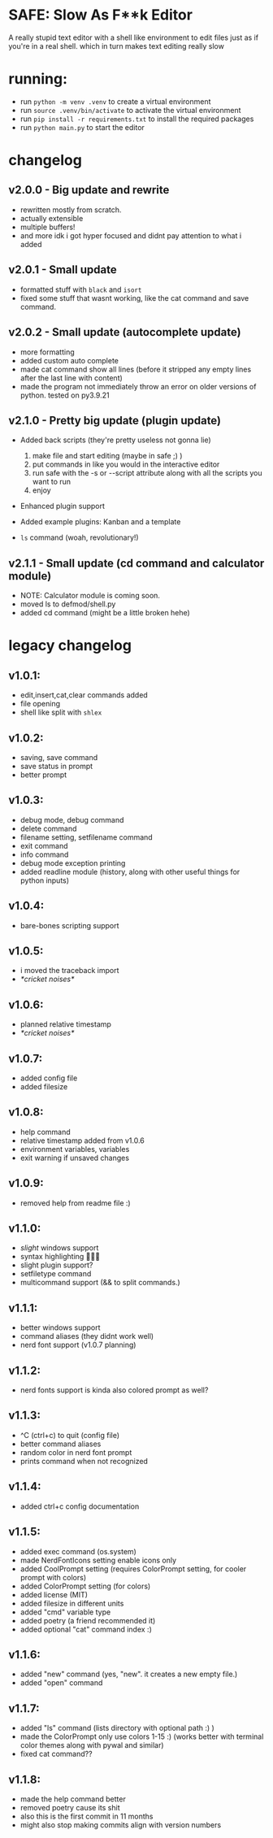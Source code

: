 # SAFE: Slow As F\*\*k Editor

A really stupid text editor with a shell like environment to edit files just as if you're in a real shell. which in turn makes text editing really slow

# running:
* run `python -m venv .venv` to create a virtual environment
* run `source .venv/bin/activate` to activate the virtual environment
* run `pip install -r requirements.txt` to install the required packages
* run `python main.py` to start the editor

# changelog

## v2.0.0 - Big update and rewrite
* rewritten mostly from scratch.
* actually extensible
* multiple buffers!
* and more idk i got hyper focused and didnt pay attention to what i added

## v2.0.1 - Small update
* formatted stuff with `black` and `isort`
* fixed some stuff that wasnt working, like the cat command and save command.

## v2.0.2 - Small update (autocomplete update)
* more formatting
* added custom auto complete
* made cat command show all lines (before it stripped any empty lines after the last line with content)
* made the program not immediately throw an error on older versions of python. tested on py3.9.21

## v2.1.0 - Pretty big update (plugin update)
* Added back scripts (they're pretty useless not gonna lie)

    1. make file and start editing (maybe in safe ;) )
    2. put commands in like you would in the interactive editor
    3. run safe with the -s or --script attribute along with all the scripts you want to run
    4. enjoy

* Enhanced plugin support
* Added example plugins: Kanban and a template
* `ls` command (woah, revolutionary!)

## v2.1.1 - Small update (cd command and calculator module)
* NOTE: Calculator module is coming soon.
* moved ls to defmod/shell.py
* added cd command (might be a little broken hehe)

# legacy changelog

## v1.0.1:
* edit,insert,cat,clear commands added
* file opening
* shell like split with `shlex`

## v1.0.2:
* saving, save command
* save status in prompt
* better prompt

## v1.0.3:
* debug mode, debug command
* delete command
* filename setting, setfilename command
* exit command
* info command
* debug mode exception printing
* added readline module (history, along with other useful things for python inputs)

## v1.0.4:
* bare-bones scripting support

## v1.0.5:
* i moved the traceback import
* *\*cricket noises\**

## v1.0.6:
* planned relative timestamp
* *\*cricket noises\**

## v1.0.7:
* added config file
* added filesize

## v1.0.8:
* help command
* relative timestamp added from v1.0.6
* environment variables, variables
* exit warning if unsaved changes

## v1.0.9:
* removed help from readme file :)

## v1.1.0:
* *slight* windows support
* syntax highlighting 🥳🥳🥳
* slight plugin support?
* setfiletype command
* multicommand support (&& to split commands.)

## v1.1.1:
* better windows support
* command aliases (they didnt work well)
* nerd font support (v1.0.7 planning)

## v1.1.2:
* nerd fonts support is kinda also colored prompt as well?

## v1.1.3:
* ^C (ctrl+c) to quit (config file)
* better command aliases
* random color in nerd font prompt
* prints command when not recognized

## v1.1.4:
* added ctrl+c config documentation

## v1.1.5:
* added exec command (os.system)
* made NerdFontIcons setting enable icons only
* added CoolPrompt setting (requires ColorPrompt setting, for cooler prompt with colors)
* added ColorPrompt setting (for colors)
* added license (MIT)
* added filesize in different units
* added "cmd" variable type
* added poetry (a friend recommended it)
* added optional "cat" command index :)

## v1.1.6:
* added "new" command (yes, "new". it creates a new empty file.)
* added "open" command

## v1.1.7:
* added "ls" command (lists directory with optional path :) )
* made the ColorPrompt only use colors 1-15 :) (works better with terminal color themes along with pywal and similar)
* fixed cat command??

## v1.1.8:
* made the help command better
* removed poetry cause its shit
* also this is the first commit in 11 months
* might also stop making commits align with version numbers
